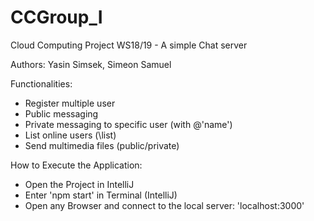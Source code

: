 # CCGroup_I
Cloud Computing Project WS18/19 - A simple Chat server

Authors: Yasin Simsek, Simeon Samuel

Functionalities:
- Register multiple user
- Public messaging
- Private messaging to specific user (with @'name')
- List online users (\list)
- Send multimedia files (public/private)

How to Execute the Application:
- Open the Project in IntelliJ
- Enter 'npm start' in Terminal (IntelliJ)
- Open any Browser and connect to the local server: 'localhost:3000'